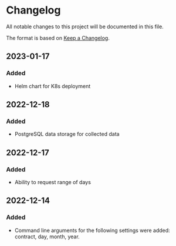# Changelog

All notable changes to this project will be documented in this file.

The format is based on [Keep a Changelog](https://keepachangelog.com/en/1.0.0/).

## 2023-01-17
### Added
- Helm chart for K8s deployment

## 2022-12-18
### Added
- PostgreSQL data storage for collected data

## 2022-12-17
### Added
- Ability to request range of days

## 2022-12-14
### Added
- Command line arguments for the following settings were added: contract, day, month, year.